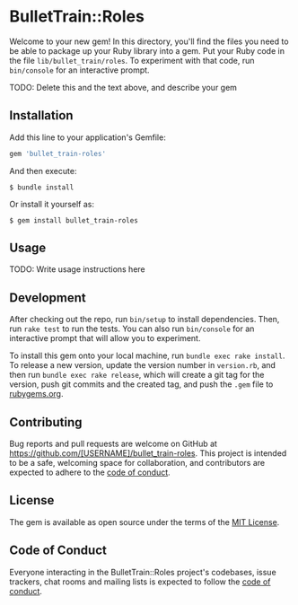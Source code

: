 # BulletTrain::Roles

Welcome to your new gem! In this directory, you'll find the files you need to be able to package up your Ruby library into a gem. Put your Ruby code in the file `lib/bullet_train/roles`. To experiment with that code, run `bin/console` for an interactive prompt.

TODO: Delete this and the text above, and describe your gem

## Installation

Add this line to your application's Gemfile:

```ruby
gem 'bullet_train-roles'
```

And then execute:

    $ bundle install

Or install it yourself as:

    $ gem install bullet_train-roles

## Usage

TODO: Write usage instructions here

## Development

After checking out the repo, run `bin/setup` to install dependencies. Then, run `rake test` to run the tests. You can also run `bin/console` for an interactive prompt that will allow you to experiment.

To install this gem onto your local machine, run `bundle exec rake install`. To release a new version, update the version number in `version.rb`, and then run `bundle exec rake release`, which will create a git tag for the version, push git commits and the created tag, and push the `.gem` file to [rubygems.org](https://rubygems.org).

## Contributing

Bug reports and pull requests are welcome on GitHub at https://github.com/[USERNAME]/bullet_train-roles. This project is intended to be a safe, welcoming space for collaboration, and contributors are expected to adhere to the [code of conduct](https://github.com/[USERNAME]/bullet_train-roles/blob/master/CODE_OF_CONDUCT.md).

## License

The gem is available as open source under the terms of the [MIT License](https://opensource.org/licenses/MIT).

## Code of Conduct

Everyone interacting in the BulletTrain::Roles project's codebases, issue trackers, chat rooms and mailing lists is expected to follow the [code of conduct](https://github.com/[USERNAME]/bullet_train-roles/blob/master/CODE_OF_CONDUCT.md).
